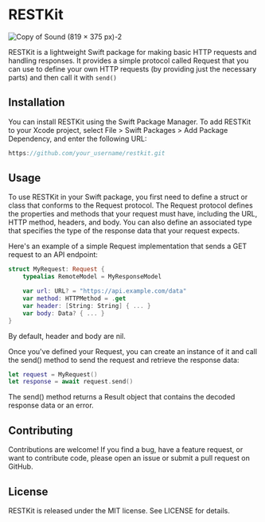 # RESTKit

![Copy of Sound (819 × 375 px)-2](https://user-images.githubusercontent.com/59176579/222411851-867e5655-aa03-46ff-8ef0-92f6e1de7bc6.png)

RESTKit is a lightweight Swift package for making basic HTTP requests and handling responses. It provides a simple protocol called Request that you can use to define your own HTTP requests (by providing just the necessary parts) and then call it with `send()`

## Installation

You can install RESTKit using the Swift Package Manager. To add RESTKit to your Xcode project, select File > Swift Packages > Add Package Dependency, and enter the following URL:

```swift
https://github.com/your_username/restkit.git
```

## Usage

To use RESTKit in your Swift package, you first need to define a struct or class that conforms to the Request protocol. The Request protocol defines the properties and methods that your request must have, including the URL, HTTP method, headers, and body. You can also define an associated type that specifies the type of the response data that your request expects.

Here's an example of a simple Request implementation that sends a GET request to an API endpoint:

```swift
struct MyRequest: Request {
    typealias RemoteModel = MyResponseModel

    var url: URL? = "https://api.example.com/data"
    var method: HTTPMethod = .get
    var header: [String: String] { ... }
    var body: Data? { ... }
}
```

By default, header and body are nil.

Once you've defined your Request, you can create an instance of it and call the send() method to send the request and retrieve the response data:

```swift
let request = MyRequest()
let response = await request.send()
```

The send() method returns a Result object that contains the decoded response data or an error.

## Contributing

Contributions are welcome! If you find a bug, have a feature request, or want to contribute code, please open an issue or submit a pull request on GitHub.

## License

RESTKit is released under the MIT license. See LICENSE for details.
